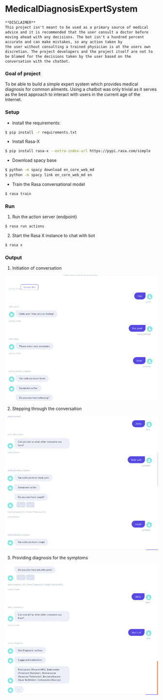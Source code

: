 # MedicalDiagnosisExpertSystem

```
**DISCLAIMER**
This project isn't meant to be used as a primary source of medical advice and it is recommended that the user consult a doctor before moving ahead with any decisions. The bot isn't a hundred percent accurate and can make mistakes, so any action taken by
the user without consulting a trained physician is at the users own discretion. The project developers and the project itself are not to be blamed for the decisions taken by the user based on the conversation with the chatbot.
```

### Goal of project
To be able to build a simple expert system which provides medical diagnosis for common ailments.
Using a chatbot was only trivial as it serves as the best approach to interact with users in the current age of the Internet.

### Setup
- Install the requirements:
```bash
$ pip install -r requirements.txt
```

- Install Rasa-X
```bash
$ pip install rasa-x --extra-index-url https://pypi.rasa.com/simple
```

- Download spacy base

```bash
$ python -m spacy download en_core_web_md
$ python -m spacy link en_core_web_md en
```

- Train the Rasa conversational model

```bash
$ rasa train
```

### Run

1. Run the action server (endpoint)
```bash
$ rasa run actions
```

2. Start the Rasa X instance to chat with bot
```bash
$ rasa x
```

### Output

1. Initiation of conversation

![alt text](https://github.com/followCode/MedicalDiagnosisExpertSystem/raw/master/images/init.jpeg "Initiation of the conversation")

2. Stepping through the conversation

![alt text](https://github.com/followCode/MedicalDiagnosisExpertSystem/raw/master/images/step1.jpeg "Stepping in conversation")

3. Providing diagnosis for the symptoms

![alt text](https://github.com/followCode/MedicalDiagnosisExpertSystem/raw/master/images/step2.jpeg "Stepping into conversation")

